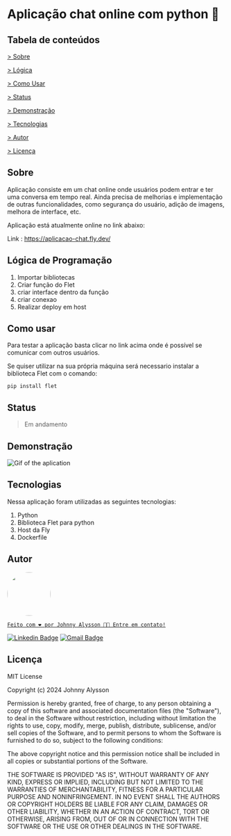<!--  
 _   _      _ _                  
| | | | ___| | | ___             
| |_| |/ _ \ | |/ _ \            
|  _  |  __/ | | (_) |           
|_| |_|\___|_|_|\___/_     _   _ 
\ \      / /__  _ __| | __| | | |
 \ \ /\ / / _ \| '__| |/ _` | | |
  \ V  V / (_) | |  | | (_| | |_|
   \_/\_/ \___/|_|  |_|\__,_| (_)  -->


# Aplicação chat online com python 	:speech_balloon:

## Tabela de conteúdos

<p align="left">

 <a href ="#sobre"> > Sobre</a>

 <a href ="#logica"> > Lógica</a>
 
 <a href ="#comousar"> > Como Usar</a>

 <a href ="#status"> > Status</a>

 <a href = "#demo"> > Demonstração </a>

 <a href = "#tecnologias"> > Tecnologias </a>

 <a href = "#autor"> > Autor</a>

 <a href = "#licenca"> > Licença </a>

<!-- <p id=sobre></p>

## Sobre -->
<h2 id=sobre> Sobre </h2>
Aplicação consiste em um chat online onde usuários podem entrar e ter uma conversa em tempo real. Ainda precisa de melhorias e implementação de outras funcionalidades, como segurança do usuário, adição de imagens, melhora de interface, etc.

Aplicação está atualmente online no link abaixo:

Link : https://aplicacao-chat.fly.dev/


<h2 id=logica> Lógica de Programação </h2>

1. Importar bibliotecas   
2. Criar função do Flet
3. criar interface dentro da função
4. criar conexao
5. Realizar deploy em host

<h2 id=comousar> Como usar </h2>
Para testar a aplicação basta clicar no link acima onde é possível se comunicar com outros usuários.

Se quiser utilizar na sua própria máquina será necessario instalar a biblioteca Flet com o comando:

<code>pip install flet</code>


<h2 id=status> Status </h2>

> Em andamento

<h2 id=demo> Demonstração </h2>

![Gif of the aplication](/aplicacao_com_python/demoprimeiraaplicao-ezgif.com-video-to-gif-converter.gif "online chat")

<h2 id=tecnologias> Tecnologias </h2>
Nessa aplicação foram utilizadas as seguintes tecnologias:

1. Python    
2. Biblioteca Flet para python    
3. Host da Fly    
4. Dockerfile

<h2 id=autor> Autor </h2>

 <a href="https://johnnyalysson.github.io/portifolio-web/">
 <img style="border-radius: 50%;" src="https://avatars.githubusercontent.com/u/149841185?v=4" width="100px;" alt=""/>
 <br />


    Feito com ❤️ por Johnny Alysson 👋🏽 Entre em contato!

[![Linkedin Badge](https://img.shields.io/badge/-Johnny-blue?style=flat-square&logo=Linkedin&logoColor=white&link=https://www.linkedin.com/in/johnnyalysson)](https://www.linkedin.com/in/johnnyalysson) 
[![Gmail Badge](https://img.shields.io/badge/-johnalysson30@gmail.com-c14438?style=flat-square&logo=Gmail&logoColor=white&link=mailto:johnalysson30@gmail.com)](mailto:johnalysson30@gmail.com)

<h2 id=licenca> Licença </h2>

MIT License

Copyright (c) 2024 Johnny Alysson

Permission is hereby granted, free of charge, to any person obtaining a copy
of this software and associated documentation files (the "Software"), to deal
in the Software without restriction, including without limitation the rights
to use, copy, modify, merge, publish, distribute, sublicense, and/or sell
copies of the Software, and to permit persons to whom the Software is
furnished to do so, subject to the following conditions:

The above copyright notice and this permission notice shall be included in all
copies or substantial portions of the Software.

THE SOFTWARE IS PROVIDED "AS IS", WITHOUT WARRANTY OF ANY KIND, EXPRESS OR
IMPLIED, INCLUDING BUT NOT LIMITED TO THE WARRANTIES OF MERCHANTABILITY,
FITNESS FOR A PARTICULAR PURPOSE AND NONINFRINGEMENT. IN NO EVENT SHALL THE
AUTHORS OR COPYRIGHT HOLDERS BE LIABLE FOR ANY CLAIM, DAMAGES OR OTHER
LIABILITY, WHETHER IN AN ACTION OF CONTRACT, TORT OR OTHERWISE, ARISING FROM,
OUT OF OR IN CONNECTION WITH THE SOFTWARE OR THE USE OR OTHER DEALINGS IN THE
SOFTWARE.